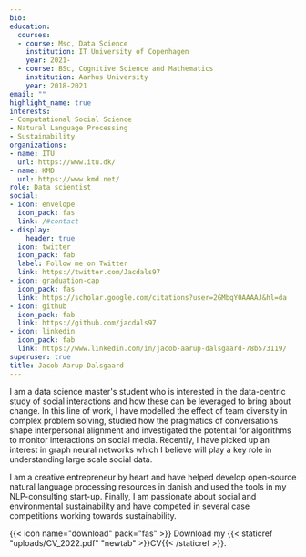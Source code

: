 ```yaml
---
bio: 
education:
  courses:
  - course: Msc, Data Science
    institution: IT University of Copenhagen
    year: 2021-
  - course: BSc, Cognitive Science and Mathematics
    institution: Aarhus University
    year: 2018-2021
email: ""
highlight_name: true
interests:
- Computational Social Science
- Natural Language Processing
- Sustainability
organizations:
- name: ITU
  url: https://www.itu.dk/
- name: KMD
  url: https://www.kmd.net/
role: Data scientist
social:
- icon: envelope
  icon_pack: fas
  link: /#contact
- display:
    header: true
  icon: twitter
  icon_pack: fab
  label: Follow me on Twitter
  link: https://twitter.com/Jacdals97
- icon: graduation-cap
  icon_pack: fas
  link: https://scholar.google.com/citations?user=2GMbqY0AAAAJ&hl=da
- icon: github
  icon_pack: fab
  link: https://github.com/jacdals97
- icon: linkedin
  icon_pack: fab
  link: https://www.linkedin.com/in/jacob-aarup-dalsgaard-78b573119/
superuser: true
title: Jacob Aarup Dalsgaard
---
```


I am a data science master's student who is interested in the data-centric study of social interactions and how these can be leveraged to bring about change. In this line of work, I have modelled the effect of team diversity in complex problem solving, studied how the pragmatics of conversations shape interpersonal alignment and investigated the potential for algorithms to monitor interactions on social media. Recently, I have picked up an interest in graph neural networks which I believe will play a key role in understanding large scale social data.

I am a creative entrepreneur by heart and have helped develop open-source natural language processing resources in danish and used the tools in my NLP-consulting start-up. Finally, I am passionate about social and environmental sustainability and have competed in several case competitions working towards sustainability.


{{< icon name="download" pack="fas" >}} Download my {{< staticref "uploads/CV_2022.pdf" "newtab" >}}CV{{< /staticref >}}.
